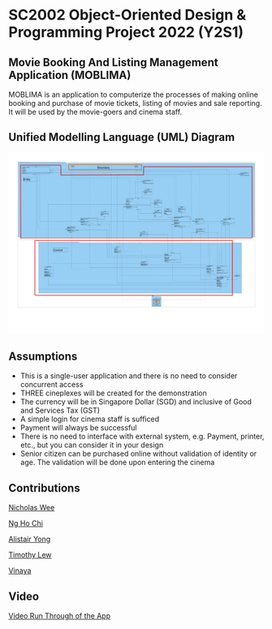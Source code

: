 # SC2002 Object-Oriented Design & Programming Project 2022 (Y2S1)
## Movie Booking And Listing Management Application (MOBLIMA)
MOBLIMA is an application to computerize the processes of making online booking and purchase of movie tickets, listing of movies and sale reporting. It will be used by the movie-goers and cinema staff.

## Unified Modelling Language (UML) Diagram
![UML_Class_Diagram](res/UML_CLASS_DIAGRAM.png)

## Assumptions
* This is a single-user application and there is no need to consider concurrent access
* THREE cineplexes will be created for the demonstration
* The currency will be in Singapore Dollar (SGD) and inclusive of Good and Services Tax
(GST)
* A simple login for cinema staff is sufficed
* Payment will always be successful
* There is no need to interface with external system, e.g. Payment, printer, etc., but you can
consider it in your design
* Senior citizen can be purchased online without validation of identity or age. The
validation will be done upon entering the cinema

## Contributions
[Nicholas Wee](https://github.com/nicholasweecw "Nicholas Wee")

[Ng Ho Chi](https://github.com/nghochi123 "Ng Ho Chi")

[Alistair Yong](https://github.com/AlistairYong "Alistair Yong")

[Timothy Lew](https://github.com/timothy-lew "Timothy Lew")

[Vinaya](https://github.com/Vinaya72 "Vinaya")

## Video
[Video Run Through of the App](https://www.youtube.com/watch?v=vlSYCEGigPw&ab_channel=NicholasWee)
